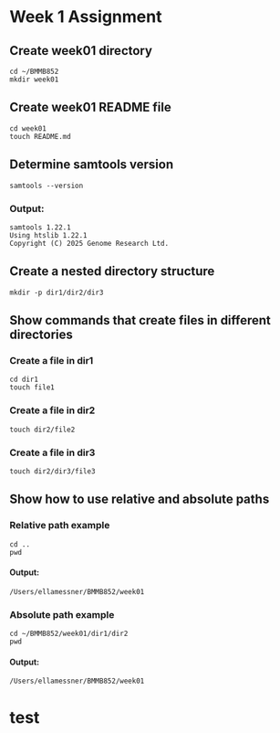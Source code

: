 # Week 1 Assignment

## Create week01 directory
```
cd ~/BMMB852
mkdir week01
```

## Create week01 README file
```
cd week01
touch README.md
```

## Determine samtools version
```
samtools --version
```
### Output: ###
```
samtools 1.22.1
Using htslib 1.22.1
Copyright (C) 2025 Genome Research Ltd.
```

## Create a nested directory structure
```
mkdir -p dir1/dir2/dir3
```
## Show commands that create files in different directories
### Create a file in dir1
```
cd dir1
touch file1
```

### Create a file in dir2
```
touch dir2/file2
```

### Create a file in dir3
```
touch dir2/dir3/file3
```

## Show how to use relative and absolute paths
### Relative path example
```
cd ..
pwd
```
#### Output: ####
```
/Users/ellamessner/BMMB852/week01
```

### Absolute path example
```
cd ~/BMMB852/week01/dir1/dir2
pwd
```

#### Output: ####
```
/Users/ellamessner/BMMB852/week01
```

# test #
